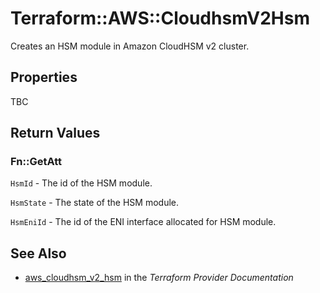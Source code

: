 # Terraform::AWS::CloudhsmV2Hsm

Creates an HSM module in Amazon CloudHSM v2 cluster.

## Properties

TBC

## Return Values

### Fn::GetAtt

`HsmId` - The id of the HSM module.

`HsmState` - The state of the HSM module.

`HsmEniId` - The id of the ENI interface allocated for HSM module.

## See Also

* [aws_cloudhsm_v2_hsm](https://www.terraform.io/docs/providers/aws/r/cloudhsm_v2_hsm.html) in the _Terraform Provider Documentation_
